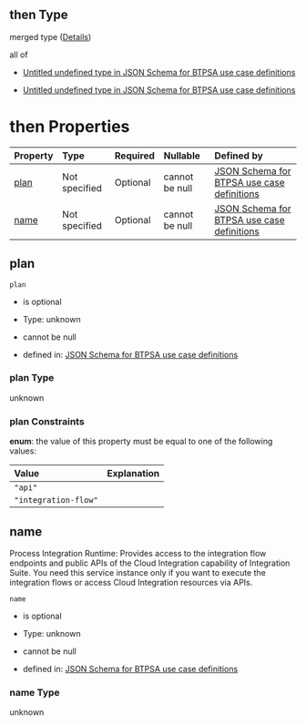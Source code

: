 ## then Type

merged type ([Details](btpsa-usecase-properties-services-items-allof-1-then-allof-56-then.md))

all of

*   [Untitled undefined type in JSON Schema for BTPSA use case definitions](btpsa-usecase-properties-services-items-allof-1-then-allof-56-then-allof-0.md "check type definition")

*   [Untitled undefined type in JSON Schema for BTPSA use case definitions](btpsa-usecase-properties-services-items-allof-1-then-allof-56-then-allof-1.md "check type definition")

# then Properties

| Property      | Type          | Required | Nullable       | Defined by                                                                                                                                                                                                            |
| :------------ | :------------ | :------- | :------------- | :-------------------------------------------------------------------------------------------------------------------------------------------------------------------------------------------------------------------- |
| [plan](#plan) | Not specified | Optional | cannot be null | [JSON Schema for BTPSA use case definitions](btpsa-usecase-properties-services-items-allof-1-then-allof-56-then-properties-plan.md "undefined#/properties/services/items/allOf/1/then/allOf/56/then/properties/plan") |
| [name](#name) | Not specified | Optional | cannot be null | [JSON Schema for BTPSA use case definitions](btpsa-usecase-properties-services-items-allof-1-then-allof-56-then-properties-name.md "undefined#/properties/services/items/allOf/1/then/allOf/56/then/properties/name") |

## plan



`plan`

*   is optional

*   Type: unknown

*   cannot be null

*   defined in: [JSON Schema for BTPSA use case definitions](btpsa-usecase-properties-services-items-allof-1-then-allof-56-then-properties-plan.md "undefined#/properties/services/items/allOf/1/then/allOf/56/then/properties/plan")

### plan Type

unknown

### plan Constraints

**enum**: the value of this property must be equal to one of the following values:

| Value                | Explanation |
| :------------------- | :---------- |
| `"api"`              |             |
| `"integration-flow"` |             |

## name

Process Integration Runtime: Provides access to the integration flow endpoints and public APIs of the Cloud Integration capability of Integration Suite. You need this service instance only if you want to execute the integration flows or access Cloud Integration resources via APIs.

`name`

*   is optional

*   Type: unknown

*   cannot be null

*   defined in: [JSON Schema for BTPSA use case definitions](btpsa-usecase-properties-services-items-allof-1-then-allof-56-then-properties-name.md "undefined#/properties/services/items/allOf/1/then/allOf/56/then/properties/name")

### name Type

unknown
